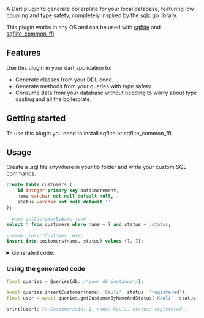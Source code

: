 A Dart plugin to generate boilerplate for your local database, 
featuring low coupling and type safety, completely inspired by the [sqlc](https://sqlc.dev/) go library.

This plugin works in any OS and can be used with [sqflite](https://pub.dev/packages/sqflite) and [sqflite_common_ffi](https://pub.dev/packages/sqflite_common_ffi)

## Features

Use this plugin in your dart application to:

- Generate classes from your DDL code.
- Generate methods from your queries with type safety.
- Consume data from your database without needing to worry about type casting and all the boilerplate.

## Getting started

To use this plugin you need to install sqflite or sqflite_common_ffi.

## Usage

Create a .sql file anywhere in your lib folder and write your custom SQL commands.

```sql
create table customers (
    id integer primary key autoincrement,
    name varchar not null default null,
    status varchar not null default ''
);

--name getCustomerByName :one
select * from customers where name = ? and status = :status;

--name: insertCustomer :exec
insert into customers(name, status) values (?, ?);
```
<details>
<summary>Generated code:</summary>
 

```dart
// in file sqlitec/schemas.dart
class Customers {
  static const String $tableInfo = 'customers';
  static const String $createTableStatement = 'CREATE TABLE customers(id integer PRIMARY KEY AUTOINCREMENT, name varchar NOT NULL DEFAULT NULL, status varchar NOT NULL DEFAULT \'\')';
  int id;
  String name;
  String status;

  Customers({
    required this.id,
    required this.name,
    required this.status,
  });

  factory Customers.fromJson(Map<String, dynamic> jsonMap) {
    return Customers(
      id: (jsonMap['id'] as num).toInt(),
      name: jsonMap['name'] as String,
      status: jsonMap['status'] as String,
    );
  }
  Map<String, dynamic> toJson() {
    return {
      'id': id,
      'name': name,
      'status': status,
    };
  }

  String toString() {
    return '''Customers(
  id: $id,
  name: $name,
  status: $status,
)''';  }

...
// methods inside Queries class on sqlitec/queries.sqlitec.dart
Future<Customers?> getCustumerByNameAndStatus(String $arg1, {
  required String status,
}) async {
    final result = await db.rawQuery(
      'SELECT * FROM customers WHERE name = ? AND status = ?',
      [$arg1, status],
    );
    
    if (result.isEmpty) return null;
    final resultFirst = result.first;
    return Customers.fromJson(resultFirst);
}

Future<int> insertCustomer({
  required String name,
  required String status,
}) async {
    final result = await db.rawInsert(
      'INSERT INTO customers (name, status) VALUES (?, ?)',
      [
        name,
        status,
      ],
    );

    return result;
}
```
</details>

### Using the generated code

```dart
final queries = Queries(db: /*your db instance*/);

await queries.insertCustomer(name: 'Kauli', status: 'registered');
final user = await queries.getCustomerByNameAndStatus('Kauli', status: 'registered');

print(user); // Customers(id: 1, name: Kauli, status: registered,)
```
